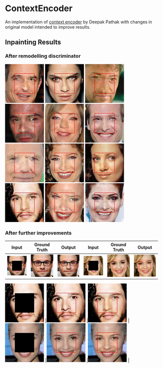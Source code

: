 # ContextEncoder
An implementation of [context encoder](http://people.eecs.berkeley.edu/~pathak/context_encoder/) by Deepak Pathak with changes in original model intended to improve results.
## Inpainting Results
### After remodelling discriminator
![](https://github.com/afrozalm/ContextEncoder/blob/master/results/122_output.jpg)
![](https://github.com/afrozalm/ContextEncoder/blob/master/results/125_output.jpg)
![](https://github.com/afrozalm/ContextEncoder/blob/master/results/126_output.jpg)
![](https://github.com/afrozalm/ContextEncoder/blob/master/results/127_output.jpg)
![](https://github.com/afrozalm/ContextEncoder/blob/master/results/128_output.jpg)
![](https://github.com/afrozalm/ContextEncoder/blob/master/results/131_output.jpg)
![](https://github.com/afrozalm/ContextEncoder/blob/master/results/133_output.jpg)
![](https://github.com/afrozalm/ContextEncoder/blob/master/results/141_output.jpg)
![](https://github.com/afrozalm/ContextEncoder/blob/master/results/143_output.jpg)
![](https://github.com/afrozalm/ContextEncoder/blob/master/results/149_output.jpg)
![](https://github.com/afrozalm/ContextEncoder/blob/master/results/152_output.jpg)
![](https://github.com/afrozalm/ContextEncoder/blob/master/results/154_output.jpg)

### After further improvements
Input | Ground Truth | Output | Input | Ground Truth | Output 
------|--------------|--------|-------|--------------|--------
![](https://github.com/afrozalm/ContextEncoder/blob/master/results/65_input.jpg) |![](https://github.com/afrozalm/ContextEncoder/blob/master/results/65_groundTruth.jpg) |![](https://github.com/afrozalm/ContextEncoder/blob/master/results/65_output.jpg) |![](https://github.com/afrozalm/ContextEncoder/blob/master/results/110_input.jpg) |![](https://github.com/afrozalm/ContextEncoder/blob/master/results/110_groundTruth.jpg) |![](https://github.com/afrozalm/ContextEncoder/blob/master/results/110_output.jpg) |

![](https://github.com/afrozalm/ContextEncoder/blob/master/results/149_input.jpg) |![](https://github.com/afrozalm/ContextEncoder/blob/master/results/149_groundTruth.jpg) |![](https://github.com/afrozalm/ContextEncoder/blob/master/results/149_output.jpg) |![](https://github.com/afrozalm/ContextEncoder/blob/master/results/111_input.jpg) |![](https://github.com/afrozalm/ContextEncoder/blob/master/results/111_groundTruth.jpg) |![](https://github.com/afrozalm/ContextEncoder/blob/master/results/111_output.jpg) |

